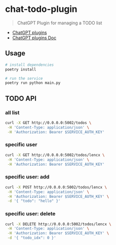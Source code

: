 # chat-todo-plugin

> ChatGPT Plugin for managing a TODO list

- [ChatGPT plugins](https://openai.com/blog/chatgpt-plugins)
- [ChatGPT plugins Doc](https://platform.openai.com/docs/plugins/introduction)

## Usage

```bash
# install dependencies
poetry install

# run the service
poetry run python main.py
```

## TODO API

### all list

```bash
curl -X GET http://0.0.0.0:5002/todos \
 -H 'Content-Type: application/json' \
 -H 'Authorization: Bearer $SERVICE_AUTH_KEY'
```

### specific user

```bash
curl -X GET http://0.0.0.0:5002/todos/lencx \
 -H 'Content-Type: application/json' \
 -H 'Authorization: Bearer $SERVICE_AUTH_KEY'
```

### specific user: add

```bash
curl -X POST http://0.0.0.0:5002/todos/lencx \
 -H 'Content-Type: application/json' \
 -H 'Authorization: Bearer $SERVICE_AUTH_KEY' \
 -d '{ "todo": "hello" }'
```

### specific user: delete

```bash
curl -X DELETE http://0.0.0.0:5002/todos/lencx \
 -H 'Content-Type: application/json' \
 -H 'Authorization: Bearer $SERVICE_AUTH_KEY' \
 -d '{ "todo_idx": 0 }'
```

